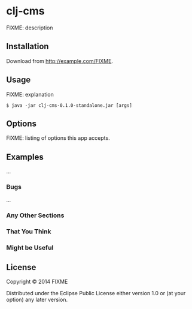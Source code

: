 # clj-cms

FIXME: description

## Installation

Download from http://example.com/FIXME.

## Usage

FIXME: explanation

    $ java -jar clj-cms-0.1.0-standalone.jar [args]

## Options

FIXME: listing of options this app accepts.

## Examples

...

### Bugs

...

### Any Other Sections
### That You Think
### Might be Useful

## License

Copyright © 2014 FIXME

Distributed under the Eclipse Public License either version 1.0 or (at
your option) any later version.
